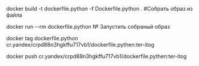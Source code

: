 
docker build -t dockerfile.python -f Dockerfile.python .  #Собрать образ из файла

docker run --rm dockerfile.python  № Запустить собраный образ



docker tag dockerfile.python cr.yandex/crpd88n3hgkffu717vb1/dockerfile.pythen:ter-itog



docker push cr.yandex/crpd88n3hgkffu717vb1/dockerfile.pythen:ter-itog
